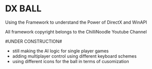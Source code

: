 # DX BALL
Using the Framework to understand the Power of DirectX and WinAPI

All framework copyright belongs to the ChilliNoodle Youtube Channel 

#UNDER CONSTRUCTION#
- still making the AI logic for single player games
- adding multiplayer control using different keyboard schemes
- using different icons for the ball in terms of cusomization
